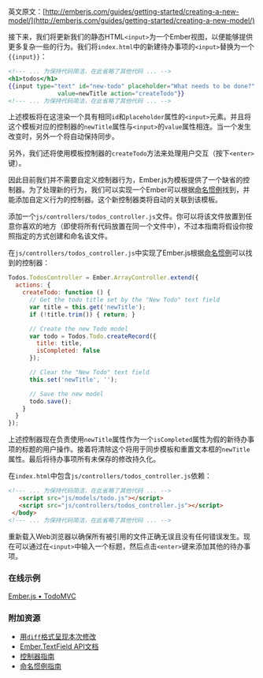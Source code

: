 英文原文：[http://emberjs.com/guides/getting-started/creating-a-new-model/](http://emberjs.com/guides/getting-started/creating-a-new-model/)

接下来，我们将更新我们的静态HTML`<input>`为一个Ember视图，以便能够提供更多复杂一些的行为。我们将`index.html`中的新建待办事项的`<input>`替换为一个`{{input}}`：

```handlebars
<!--- ... 为保持代码简洁，在此省略了其他代码 ... -->
<h1>todos</h1>
{{input type="text" id="new-todo" placeholder="What needs to be done?" 
              value=newTitle action="createTodo"}}
<!--- ... 为保持代码简洁，在此省略了其他代码 ... -->
```

上述模板将在这渲染一个具有相同`id`和`placeholder`属性的`<input>`元素。并且将这个模板对应的控制器的`newTitle`属性与`<input>`的`value`属性相连。当一个发生改变时，另外一个将自动保持同步。

另外，我们还将使用模板控制器的`createTodo`方法来处理用户交互（按下`<enter>`键）。

因此目前我们并不需要自定义控制器行为，Ember.js为模板提供了一个缺省的控制器。为了处理新的行为，我们可以实现一个Ember可以根据[命名惯例](/guides/concepts/naming-conventions)找到，并能添加自定义行为的控制器。这个新控制器类将自动的关联到该模板。

添加一个`js/controllers/todos_controller.js`文件。你可以将该文件放置到任意你喜欢的地方（即使将所有代码放置在同一个文件中），不过本指南将假设你按照指定的方式创建和命名该文件。

在`js/controllers/todos_controller.js`中实现了Ember.js根据[命名惯例](/guides/concepts/naming-conventions)可以找到的控制器：

```javascript
Todos.TodosController = Ember.ArrayController.extend({
  actions: {
    createTodo: function () {
      // Get the todo title set by the "New Todo" text field
      var title = this.get('newTitle');
      if (!title.trim()) { return; }

      // Create the new Todo model
      var todo = Todos.Todo.createRecord({
        title: title,
        isCompleted: false
      });

      // Clear the "New Todo" text field
      this.set('newTitle', '');

      // Save the new model
      todo.save();
    }
  }
});
```

上述控制器现在负责使用`newTitle`属性作为一个`isCompleted`属性为假的新待办事项的标题的用户操作。接着将清除这个将用于同步模板和重置文本框的`newTitle`属性。最后将待办事项所有未保存的修改持久化。

在`index.html`中包含`js/controllers/todos_controller.js`依赖：

```html
<!--- ... 为保持代码简洁，在此省略了其他代码 ... -->
   <script src="js/models/todo.js"></script>
   <script src="js/controllers/todos_controller.js"></script>
 </body>
<!--- ... 为保持代码简洁，在此省略了其他代码 ... -->
```

重新载入Web浏览器以确保所有被引用的文件正确无误且没有任何错误发生。现在可以通过在`<input>`中输入一个标题，然后点击`<enter>`键来添加其他的待办事项。

### 在线示例

<a class="jsbin-embed" href="http://jsbin.com/ImukUZO/1/embed?live">Ember.js • TodoMVC</a><script src="http://static.jsbin.com/js/embed.js"></script> 

### 附加资源

  * [用`diff`格式呈现本次修改](https://github.com/emberjs/quickstart-code-sample/commit/60feb5f369c8eecd9df3f561fbd01595353ce803)
  * [Ember.TextField API文档](/guides/templates/handlebars-basics)
  * [控制器指南](/guides/controllers)
  * [命名惯例指南](/guides/concepts/naming-conventions)
